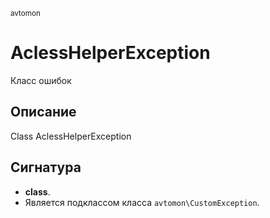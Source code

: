 <small>avtomon</small>

AclessHelperException
=====================

Класс ошибок

Описание
-----------

Class AclessHelperException

Сигнатура
---------

- **class**.
- Является подклассом класса `avtomon\CustomException`.
